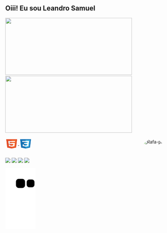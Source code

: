 ## Oiii! Eu sou Leandro Samuel
<div display="inline-block">
  <a href="https://github.com/Leandro-Samuel">
  <img width="400" height="180em" src="https://github-readme-stats.vercel.app/api?username=Leandro-Samuel&show_icons=true&theme=tokyonight&include_all_commits=true&count_private=true"/>
  <img width="400" height="180em" src="https://github-readme-stats.vercel.app/api/top-langs/?username=Leandro-Samuel&layout=compact&langs_count=7&theme=tokyonight"/>
</div>
<div><br>
  <img align="center" alt="Rafa-HTML" height="30" width="40" src="https://raw.githubusercontent.com/devicons/devicon/master/icons/html5/html5-original.svg">
  <img align="center" alt="Rafa-CSS" height="30" width="40" src="https://raw.githubusercontent.com/devicons/devicon/master/icons/css3/css3-original.svg">
  <img align="right" alt="Rafa-pic" height="150" style="border-radius:50px;" <img src="https://i.ibb.co/PF3fYzm/download20210905001120.png" alt="download20210905001120" border="0">
</div>
  
##
  
<div> 
  <a href="https://www.instagram.com/leandro.samue_dg/" target="_blank"><img src="https://img.shields.io/badge/-Instagram-%23E4405F?style=for-the-badge&logo=instagram&logoColor=white" target="_blank"></a>
    <a href="https://www.facebook.com/profile.php?id=100068569090561" target="_blank"><img src="https://img.shields.io/badge/Facebook-1877F2?style=for-the-badge&logo=facebook&logoColor=white" target="_blank"></a>
  <a href="https://www.linkedin.com/in/leandro-samuel-3ab6b1218/" target="_blank"><img src="https://img.shields.io/badge/-LinkedIn-%230077B5?style=for-the-badge&logo=linkedin&logoColor=white" target="_blank"></a>
    <a href="mailto:LeandroSamuel.In@gmail.com" target="_blank"><img src="https://img.shields.io/badge/Gmail-D14836?style=for-the-badge&logo=gmail&logoColor=white" target="_blank"></a>
  
</div>

![Snake animation](https://github.com/rafaballerini/rafaballerini/blob/output/github-contribution-grid-snake.svg)
